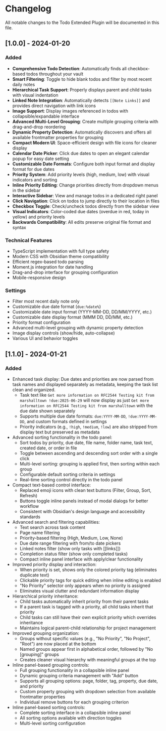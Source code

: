 # Changelog

All notable changes to the Todo Extended Plugin will be documented in this file.

## [1.0.0] - 2024-01-20

### Added
- **Comprehensive Todo Detection**: Automatically finds all checkbox-based todos throughout your vault
- **Smart Filtering**: Toggle to hide blank todos and filter by most recent daily notes
- **Hierarchical Task Support**: Properly displays parent and child tasks with visual indentation
- **Linked Note Integration**: Automatically detects `[[Note Links]]` and provides direct navigation with link icons
- **Image Support**: Display images referenced in todos with collapsible/expandable interface
- **Advanced Multi-Level Grouping**: Create multiple grouping criteria with drag-and-drop reordering
- **Dynamic Property Detection**: Automatically discovers and offers all available frontmatter properties for grouping
- **Compact Modern UI**: Space-efficient design with file icons for cleaner display
- **Calendar Date Picker**: Click due dates to open an elegant calendar popup for easy date setting
- **Customizable Date Formats**: Configure both input format and display format for due dates
- **Priority System**: Add priority levels (high, medium, low) with visual indicators and sorting
- **Inline Priority Editing**: Change priorities directly from dropdown menus in the sidebar
- **Interactive Sidebar**: View and manage todos in a dedicated right panel
- **Click Navigation**: Click on todos to jump directly to their location in files
- **Checkbox Toggle**: Check/uncheck todos directly from the sidebar view
- **Visual Indicators**: Color-coded due dates (overdue in red, today in yellow) and priority levels
- **Backwards Compatibility**: All edits preserve original file format and syntax

### Technical Features
- TypeScript implementation with full type safety
- Modern CSS with Obsidian theme compatibility
- Efficient regex-based todo parsing
- Moment.js integration for date handling
- Drag-and-drop interface for grouping configuration
- Mobile-responsive design

### Settings
- Filter most recent daily note only
- Customizable due date format (`due:%date%`)
- Customizable date input format (YYYY-MM-DD, DD/MM/YYYY, etc.)
- Customizable date display format (MMM DD, DD/MM, etc.)
- Priority format configuration
- Advanced multi-level grouping with dynamic property detection
- Image display controls (show/hide, auto-collapse)
- Various UI and behavior toggles

## [1.1.0] - 2024-01-21

### Added
- Enhanced task display: Due dates and priorities are now parsed from task names and displayed separately as metadata, keeping the task list clean and organized.
  - Task text like `Get more information on RFC2544 Testing kit from marshalltown !due:2025-06-29` will now display as just `Get more information on RFC2544 Testing kit from marshalltown` with the due date shown separately
  - Supports multiple due date formats: `due:YYYY-MM-DD`, `!due:YYYY-MM-DD`, and custom formats defined in settings
  - Priority indicators (e.g., `!high`, `!medium`, `!low`) are also stripped from display text but preserved as metadata
- Advanced sorting functionality in the todo panel:
  - Sort todos by priority, due date, file name, folder name, task text, created date, or order in file
  - Toggle between ascending and descending sort order with a single click
  - Multi-level sorting: grouping is applied first, then sorting within each group
  - Configurable default sorting criteria in settings
  - Real-time sorting control directly in the todo panel
- Compact text-based control interface:
  - Replaced emoji icons with clean text buttons (Filter, Group, Sort, Refresh)
  - Buttons toggle inline panels instead of modal dialogs for better workflow
  - Consistent with Obsidian's design language and accessibility standards
- Advanced search and filtering capabilities:
  - Text search across task content
  - Page name filtering
  - Priority-based filtering (High, Medium, Low, None)
  - Due date range filtering with from/to date pickers
  - Linked notes filter (show only tasks with [[links]])
  - Completion status filter (show only completed tasks)
  - Compact inline panel interface with apply/clear functionality
- Improved priority display and interaction:
  - When priority is set, shows only the colored priority tag (eliminates duplicate text)
  - Clickable priority tags for quick editing when inline editing is enabled
  - "No Priority" selector only appears when no priority is assigned
  - Eliminates visual clutter and redundant information display
- Hierarchical priority inheritance:
  - Child tasks automatically inherit priority from their parent tasks
  - If a parent task is tagged with a priority, all child tasks inherit that priority
  - Child tasks can still have their own explicit priority which overrides inheritance
  - Maintains logical parent-child relationship for project management
- Improved grouping organization:
  - Groups without specific values (e.g., "No Priority", "No Project", "Root") are now placed at the bottom
  - Named groups appear first in alphabetical order, followed by "No [grouping]" groups
  - Creates cleaner visual hierarchy with meaningful groups at the top
- Inline panel-based grouping controls:
  - Full grouping functionality in a collapsible inline panel
  - Dynamic grouping criteria management with "Add" button
  - Supports all grouping options: page, folder, tag, property, due date, and priority
  - Custom property grouping with dropdown selection from available frontmatter properties
  - Individual remove buttons for each grouping criterion
- Inline panel-based sorting controls:
  - Complete sorting interface in a collapsible inline panel
  - All sorting options available with direction toggles
  - Multi-level sorting configuration 